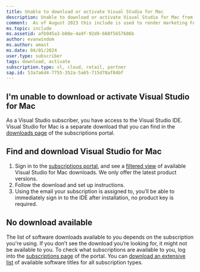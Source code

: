 ```yaml
---
title: Unable to download or activate Visual Studio for Mac
description: Unable to download or activate Visual Studio for Mac from Visual Studio Subscriptions
comment:  As of August 2023 this include is used to render marketing FAQ content for VS Subscriptions in the following portals - VSCom, Manage, and My portals. It was not used for learn.microsoft.com content at that time. SMEs are Evan Windom and Larissa Crawford of Red Door Collaborative and Sharvari Dighe.
ms.topic: include
ms.assetid: afb945a3-b08e-4a9f-92d9-660f5657686b
author: evanwindom
ms.author: amast
ms.date: 04/01/2024
user.type: subscriber
tags: download, activate
subscription.type: vl, cloud, retail, partner
sap.id: 53a7a6d4-7755-352a-5a65-715d78af84bf
---
```


## I'm unable to download or activate Visual Studio for Mac

As a Visual Studio subscriber, you have access to the Visual Studio IDE. Visual Studio for Mac is a separate download that you can find in the [downloads page](https://my.visualstudio.com/Downloads) of the subscriptions portal. 

## Find and download Visual Studio for Mac 
1. Sign in to the [subscriptions portal](https://my.visualstudio.com/benefits), and see a [filtered view](https://my.visualstudio.com/Downloads?q=Visual%20Studio%20for%20mac&pgroup=) of available Visual Studio for Mac downloads. We only offer the latest product versions. 
0. Follow the download and set up instructions. 
0. Using the email your subscription is assigned to, you’ll be able to immediately sign in to the IDE after installation, no product key is required.

## No download available 

The list of software downloads available to you depends on the subscription you're using. If you don’t see the download you’re looking for, it might not be available to you. To check what subscriptions are available to you, log into the [subscriptions page](https://my.visualstudio.com/subscriptions) of the portal. You can [download an extensive list](https://download.microsoft.com/download/1/5/4/15454442-CF17-47B9-A65D-DF84EF88511B/Visual_Studio_by_Subscription_Level.xlsx) of available software titles for all subscription types.


